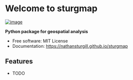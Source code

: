 # Welcome to sturgmap


[![image](https://img.shields.io/pypi/v/sturgmap.svg)](https://pypi.python.org/pypi/sturgmap)


**Python package for geospatial analysis**


-   Free software: MIT License
-   Documentation: <https://nathansturgill.github.io/sturgmap>
    

## Features

-   TODO

